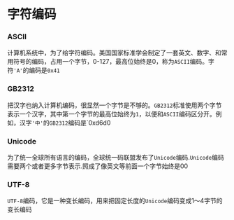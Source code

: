# 字符编码

### ASCII

计算机系统中，为了给字符编码。美国国家标准学会制定了一套英文、数字、和常用符号的编码，占用一个字节，0-127，最高位始终是0，称为`ASCII`编码。字符`'A'`的编码是`0x41`

### GB2312

把汉字也纳入计算机编码，很显然一个字节是不够的。`GB2312`标准使用两个字节表示一个汉字，其中第一个字节的最高位始终为`1`，以便和`ASCII`编码区分开。例如，汉字`'中'`的`GB2312`编码是`0xd6d0

### Unicode

为了统一全球所有语言的编码，全球统一码联盟发布了`Unicode`编码.`Unicode`编码需要两个或者更多字节表示.照成了像英文等前面一个字节始终是00

### UTF-8

`UTF-8`编码，它是一种变长编码，用来把固定长度的`Unicode`编码变成1～4字节的变长编码